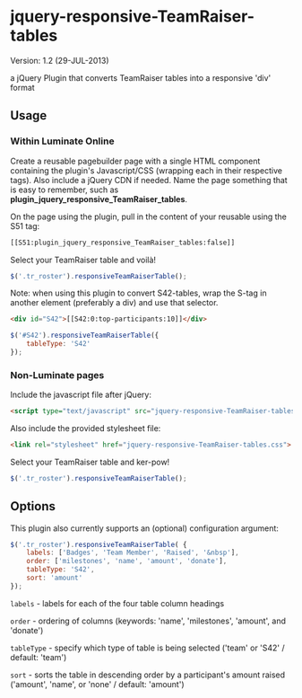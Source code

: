 jquery-responsive-TeamRaiser-tables
=============
Version: 1.2 (29-JUL-2013)

a jQuery Plugin that converts TeamRaiser tables into a responsive 'div' format

Usage
-------------

### Within Luminate Online

Create a reusable pagebuilder page with a single HTML component containing the plugin's Javascript/CSS 
(wrapping each in their respective tags). Also include a jQuery CDN if needed. Name the 
page something that is easy to remember, such as **plugin_jquery_responsive_TeamRaiser_tables**.

On the page using the plugin, pull in the content of your reusable using the S51 tag:
```html
[[S51:plugin_jquery_responsive_TeamRaiser_tables:false]]
```

Select your TeamRaiser table and voilà!
```javascript
$('.tr_roster').responsiveTeamRaiserTable();
```

Note: when using this plugin to convert S42-tables, wrap the S-tag in another element (preferably
a div) and use that selector.
```html
<div id="S42">[[S42:0:top-participants:10]]</div>
```

```javascript
$('#S42').responsiveTeamRaiserTable({
    tableType: 'S42'
});
```


### Non-Luminate pages

Include the javascript file after jQuery:
```html
<script type="text/javascript" src="jquery-responsive-TeamRaiser-tables.js"></script>
```

Also include the provided stylesheet file:
```html
<link rel="stylesheet" href="jquery-responsive-TeamRaiser-tables.css">
```

Select your TeamRaiser table and ker-pow!
```javascript
$('.tr_roster').responsiveTeamRaiserTable();
```

Options
-------------
This plugin also currently supports an (optional) configuration argument:
```javascript
$('.tr_roster').responsiveTeamRaiserTable( {
    labels: ['Badges', 'Team Member', 'Raised', '&nbsp'],
    order: ['milestones', 'name', 'amount', 'donate'],
    tableType: 'S42',
    sort: 'amount'
});
```

`labels` - labels for each of the four table column headings

`order` - ordering of columns (keywords: 'name', 'milestones', 'amount', and 'donate')

`tableType` - specify which type of table is being selected ('team' or 'S42' / default: 'team')

`sort` - sorts the table in descending order by a participant's amount raised ('amount', 'name', or 'none' / default: 'amount')





